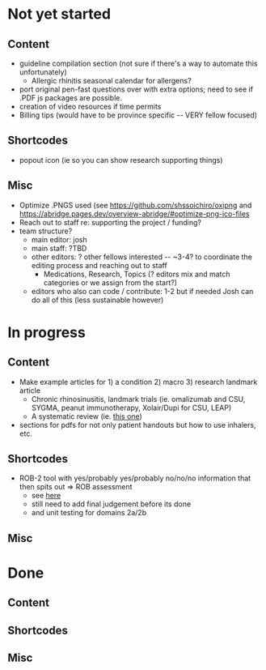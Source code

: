 # Not yet started

## Content

- guideline compilation section (not sure if there's a way to automate this unfortunately)
  - Allergic rhinitis seasonal calendar for allergens?
- port original pen-fast questions over with extra options; need to see if .PDF js packages are possible.
- creation of video resources if time permits
- Billing tips (would have to be province specific -- VERY fellow focused)

## Shortcodes

- popout icon (ie so you can show research supporting things)

## Misc

- Optimize .PNGS used (see https://github.com/shssoichiro/oxipng and https://abridge.pages.dev/overview-abridge/#optimize-png-ico-files
- Reach out to staff re: supporting the project / funding?
- team structure?
  - main editor: josh
  - main staff: ?TBD
  - other editors: ? other fellows interested -- ~3-4? to coordinate the editing process and reaching out to staff
    - Medications, Research, Topics (? editors mix and match categories or we assign from the start?)
  - editors who also can code / contribute: 1-2 but if needed Josh can do all of this (less sustainable however)

# In progress

## Content

- Make example articles for 1) a condition 2) macro 3) research landmark article
  - Chronic rhinosinusitis, landmark trials (ie. omalizumab and CSU, SYGMA, peanut immunotherapy, Xolair/Dupi for CSU, LEAP)
  - A systematic review (ie. [this one](https://pubmed.ncbi.nlm.nih.gov/36563746/))
- sections for pdfs for not only patient handouts but how to use inhalers, etc.

## Shortcodes

- ROB-2 tool with yes/probably yes/probably no/no/no information that then spits out => ROB assessment
  - see [here](https://drive.google.com/file/d/19R9savfPdCHC8XLz2iiMvL_71lPJERWK/view)
  - still need to add final judgement before its done
  - and unit testing for domains 2a/2b

## Misc

# Done

## Content

## Shortcodes

## Misc
